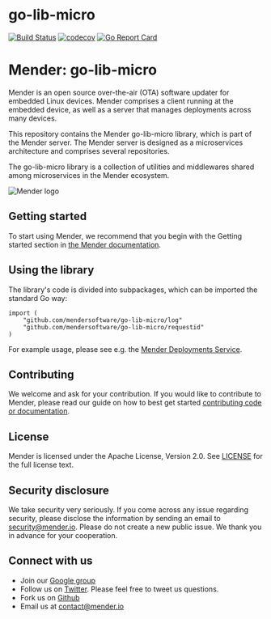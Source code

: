 # go-lib-micro
[![Build Status](https://travis-ci.org/mendersoftware/go-lib-micro.svg?branch=master)](https://travis-ci.org/mendersoftware/go-lib-micro)
[![codecov](https://codecov.io/gh/mendersoftware/go-lib-micro/branch/master/graph/badge.svg)](https://codecov.io/gh/mendersoftware/go-lib-micro)
[![Go Report Card](https://goreportcard.com/badge/github.com/mendersoftware/go-lib-micro)](https://goreportcard.com/report/github.com/mendersoftware/go-lib-micro)


Mender: go-lib-micro
==============================================

Mender is an open source over-the-air (OTA) software updater for embedded Linux
devices. Mender comprises a client running at the embedded device, as well as
a server that manages deployments across many devices.

This repository contains the Mender go-lib-micro library, which is part of the
Mender server. The Mender server is designed as a microservices architecture
and comprises several repositories.

The go-lib-micro library is a collection of utilities and middlewares shared among microservices in the Mender ecosystem.


![Mender logo](https://mender.io/user/pages/04.resources/_logos/logoS.png)


## Getting started

To start using Mender, we recommend that you begin with the Getting started
section in [the Mender documentation](https://docs.mender.io/).

## Using the library

The library's code is divided into subpackages, which can be imported the standard Go way:

```
import (
    "github.com/mendersoftware/go-lib-micro/log"
    "github.com/mendersoftware/go-lib-micro/requestid"
)
```

For example usage, please see e.g. the [Mender Deployments Service](https://github.com/mendersoftware/deployments).


## Contributing

We welcome and ask for your contribution. If you would like to contribute to Mender, please read our guide on how to best get started [contributing code or
documentation](https://github.com/mendersoftware/mender/blob/master/CONTRIBUTING.md).

## License

Mender is licensed under the Apache License, Version 2.0. See
[LICENSE](https://github.com/mendersoftware/go-lib-micro/blob/master/LICENSE) for the
full license text.

## Security disclosure

We take security very seriously. If you come across any issue regarding
security, please disclose the information by sending an email to
[security@mender.io](security@mender.io). Please do not create a new public
issue. We thank you in advance for your cooperation.

## Connect with us

* Join our [Google
  group](https://groups.google.com/a/lists.mender.io/forum/#!forum/mender)
* Follow us on [Twitter](https://twitter.com/mender_io?target=_blank). Please
  feel free to tweet us questions.
* Fork us on [Github](https://github.com/mendersoftware)
* Email us at [contact@mender.io](mailto:contact@mender.io)
